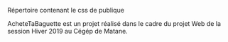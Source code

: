 Répertoire contenant le css de publique















AcheteTaBaguette est un projet réalisé dans le cadre du projet Web de la session Hiver 2019 au Cégép de Matane.
